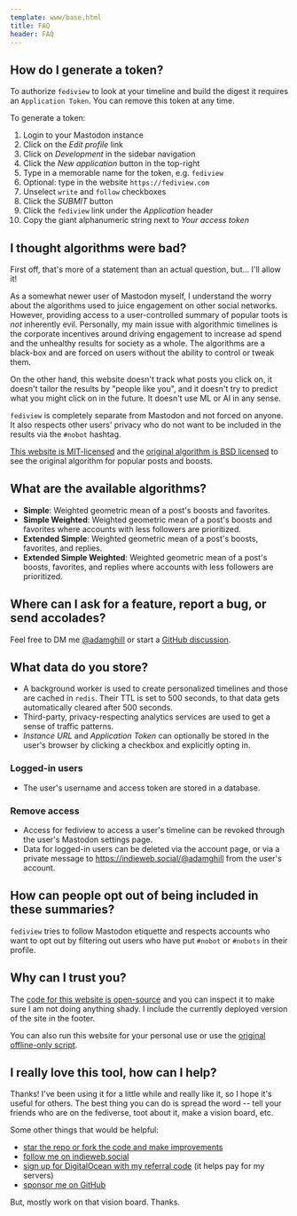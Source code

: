 ```yaml
---
template: www/base.html
title: FAQ
header: FAQ
---
```


## How do I generate a token?

To authorize `fediview` to look at your timeline and build the digest it requires an `Application Token`. You can remove this token at any time.

To generate a token:
1. Login to your Mastodon instance
1. Click on the *Edit profile* link
1. Click on *Development* in the sidebar navigation
1. Click the *New application* button in the top-right
1. Type in a memorable name for the token, e.g. `fediview`
1. Optional: type in the website `https://fediview.com`
1. Unselect `write` and `follow` checkboxes
1. Click the *SUBMIT* button
1. Click the `fediview` link under the *Application* header
1. Copy the giant alphanumeric string next to *Your access token*

## I thought algorithms were bad?

First off, that's more of a statement than an actual question, but... I'll allow it!

As a somewhat newer user of Mastodon myself, I understand the worry about the algorithms used to juice engagement on other social networks. However, providing access to a user-controlled summary of popular toots is *not* inherently evil. Personally, my main issue with algorithmic timelines is the corporate incentives around driving engagement to increase ad spend and the unhealthy results for society as a whole. The algorithms are a black-box and are forced on users without the ability to control or tweak them.

On the other hand, this website doesn't track what posts you click on, it doesn't tailor the results by "people like you", and it doesn't try to predict what you might click on in the future. It doesn't use ML or AI in any sense.

`fediview` is completely separate from Mastodon and not forced on anyone. It also respects other users' privacy who do not want to be included in the results via the `#nobot` hashtag.

[This website is MIT-licensed](https://github.com/adamghill/fediview) and the [original algorithm is BSD licensed](https://github.com/hodgesmr/mastodon_digest) to see the original algorithm for popular posts and boosts.

## What are the available algorithms?

- **Simple**: Weighted geometric mean of a post's boosts and favorites.
- **Simple Weighted**: Weighted geometric mean of a post's boosts and favorites where accounts with less followers are prioritized.
- **Extended Simple**: Weighted geometric mean of a post's boosts, favorites, and replies.
- **Extended Simple Weighted**: Weighted geometric mean of a post's boosts, favorites, and replies where accounts with less followers are prioritized.

## Where can I ask for a feature, report a bug, or send accolades?

Feel free to DM me [@adamghill](https://indieweb.social/@adamghill) or start a [GitHub discussion](https://github.com/adamghill/fediview/discussions).

## What data do you store?

- A background worker is used to create personalized timelines and those are cached in `redis`. Their TTL is set to 500 seconds, to that data gets automatically cleared after 500 seconds.
- Third-party, privacy-respecting analytics services are used to get a sense of traffic patterns.
- *Instance URL* and *Application Token* can optionally be stored in the user's browser by clicking a checkbox and explicitly opting in.

### Logged-in users

- The user's username and access token are stored in a database.

### Remove access

- Access for fediview to access a user's timeline can be revoked through the user's Mastodon settings page.
- Data for logged-in users can be deleted via the account page, or via a private message to https://indieweb.social/@adamghill from the user's account.

## How can people opt out of being included in these summaries?

`fediview` tries to follow Mastodon etiquette and respects accounts who want to opt out by filtering out users who have put `#nobot` or `#nobots` in their profile.

## Why can I trust you?

The [code for this website is open-source](https://github.com/adamghill/fediview) and you can inspect it to make sure I am not doing anything shady. I include the currently deployed version of the site in the footer.

You can also run this website for your personal use or use the [original offline-only script](https://github.com/hodgesmr/mastodon_digest).

## I really love this tool, how can I help?

Thanks! I've been using it for a little while and really like it, so I hope it's useful for others. The best thing you can do is spread the word -- tell your friends who are on the fediverse, toot about it, make a vision board, etc.

Some other things that would be helpful:

- [star the repo or fork the code and make improvements](https://github.com/adamghill/fediview)
- [follow me on indieweb.social](https://indieweb.social/@adamghill)
- [sign up for DigitalOcean with my referral code](https://m.do.co/c/617d629f56c0) (it helps pay for my servers)
- [sponsor me on GitHub](https://github.com/sponsors/adamghill)

But, mostly work on that vision board. Thanks.
